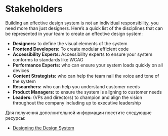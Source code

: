 # Stakeholders

Building an effective design system is not an individual responsibility, you need more than just designers. Here’s a quick list of the disciplines that can be represented in your team to create an effective design system:

- **Designers:** to define the visual elements of the system
- **Frontend Developers:** To create modular efficient code
- **Accessibility Experts:** Accessibility experts to ensure your system conforms to standards like WCAG
- **Performance Experts:** who can ensure your system loads quickly on all devices
- **Content Strategists:** who can help the team nail the voice and tone of the system
- **Researchers:** who can help you understand customer needs
- **Product Managers:** to ensure the system is aligning to customer needs
- **Leaders:** (VPs and directors) to champion and align the vision throughout the company including up to executive leadership

Для получения дополнительной информации посетите следующие ресурсы:

- [Designing the Design System](https://www.designbetter.co/design-systems-handbook/designing-design-system)
